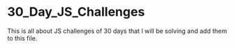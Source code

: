 # 30_Day_JS_Challenges
This is all about JS challenges of 30 days that I will be solving and add them to this file.
